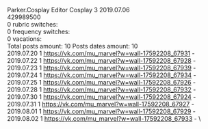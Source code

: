 Parker.Cosplay	Editor Cosplay 3 2019.07.06\
429989500\
0 rubric switches:\
0 frequency switches:\
0 vacations:\
Total posts amount: 10	Posts dates amount: 10\
2019.07.20 1 https://vk.com/mu_marvel?w=wall-17592208_67931 - \
2019.07.22 1 https://vk.com/mu_marvel?w=wall-17592208_67928 - \
2019.07.23 1 https://vk.com/mu_marvel?w=wall-17592208_67939 - \
2019.07.24 1 https://vk.com/mu_marvel?w=wall-17592208_67934 - \
2019.07.25 1 https://vk.com/mu_marvel?w=wall-17592208_67926 - \
2019.07.28 1 https://vk.com/mu_marvel?w=wall-17592208_67932 - \
2019.07.30 1 https://vk.com/mu_marvel?w=wall-17592208_67924 - \
2019.07.31 1 https://vk.com/mu_marvel?w=wall-17592208_67927 - \
2019.08.01 1 https://vk.com/mu_marvel?w=wall-17592208_67929 - \
2019.08.02 1 https://vk.com/mu_marvel?w=wall-17592208_67933 - \
